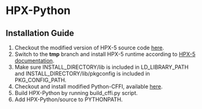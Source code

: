 # HPX-Python

## Installation Guide

1. Checkout the modified version of HPX-5 source code [here](https://github.com/gaohao95/hpx/tree/tmp).
2. Switch to the **tmp** branch and install HPX-5 runtime according to [HPX-5 documentation](https://hpx.crest.iu.edu/users_guide#building_and_installing).
3. Make sure INSTALL_DIRECTORY/lib is included in LD_LIBRARY_PATH and INSTALL_DIRECTORY/lib/pkgconfig is included in PKG_CONFIG_PATH.
4. Checkout and install modified Python-CFFI, available [here](https://github.com/gaohao95/cffi).
5. Build HPX-Python by running build_cffi.py script.
6. Add HPX-Python/source to PYTHONPATH.
